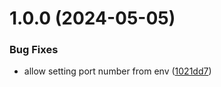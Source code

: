 # 1.0.0 (2024-05-05)


### Bug Fixes

* allow setting port number from env ([1021dd7](https://github.com/eliotstocker/cast-server/commit/1021dd7d08de973fb32735f338bbade5532417a5))
